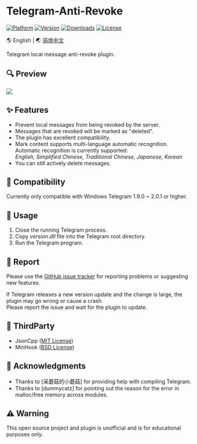 # Telegram-Anti-Revoke

<!--
[![Version](https://img.shields.io/badge/beta-v0.1.3-blue.svg)](https://github.com/SpriteOvO/Telegram-Anti-Revoke/releases)
[![PRs Welcome](https://img.shields.io/badge/PRs-welcome-brightgreen.svg)](https://github.com/SpriteOvO/Telegram-Anti-Revoke/pulls)
-->
[![Platform](https://img.shields.io/badge/platform-windows-orange.svg)](https://github.com/SpriteOvO/Telegram-Anti-Revoke)
[![Version](https://img.shields.io/github/v/release/SpriteOvO/Telegram-Anti-Revoke)](https://github.com/SpriteOvO/Telegram-Anti-Revoke/releases)
[![Downloads](https://img.shields.io/github/downloads/SpriteOvO/Telegram-Anti-Revoke/total.svg)](https://github.com/SpriteOvO/Telegram-Anti-Revoke/releases)
[![License](https://img.shields.io/badge/license-MIT-yellow.svg)](LICENSE)

:earth_americas: English | :earth_asia: [简体中文](/README-CN.md)

Telegram local message anti-revoke plugin.

## :mag: Preview
![](/Resource/Preview.gif)

## :sparkles: Features
* Prevent local messages from being revoked by the server.
* Messages that are revoked will be marked as "deleted".
* The plugin has excellent compatibility.
* Mark content supports multi-language automatic recognition.  
Automatic recognition is currently supported:   
*English, Simplified Chinese, Traditional Chinese, Japanese, Korean*
* You can still actively delete messages.

## :tomato: Compatibility
Currently only compatible with Windows Telegram 1.9.0 ~ 2.0.1 or higher.

## :hamburger: Usage
1. Close the running Telegram process.  
2. Copy *version.dll* file into the Telegram root directory.  
3. Run the Telegram program.

## :bug: Report
Please use the [GitHub issue tracker](https://github.com/SpriteOvO/Telegram-Anti-Revoke/issues) for reporting problems or suggesting new features.

<!--
If a crash occurs, please provide the following information when reporting a problem:
* *ArLog.txt* file. (In the same directory as the *version.dll* file.)
* Which version of Telegram are you using?
* Which operating system are you using?
* Did you do anything when it crashed?
* Reproduce the steps of the crash? (optional)
* More useful information?
-->

If Telegram releases a new version update and the change is large, the plugin may go wrong or cause a crash.  
Please report the issue and wait for the plugin to update.
<!--Don't repeat reports on reported issues, thank you!-->

## :gem: ThirdParty
* JsonCpp ([MIT License](https://github.com/open-source-parsers/jsoncpp/blob/master/LICENSE))
* MinHook ([BSD License](https://github.com/TsudaKageyu/minhook/blob/master/LICENSE.txt))

## :beer: Acknowledgments
* Thanks to [采蘑菇的小蘑菇] for providing help with compiling Telegram.
* Thanks to [dummycatz] for pointing out the reason for the error in malloc/free memory across modules.

## :warning: Warning
This open source project and plugin is unofficial and is for educational purposes only.